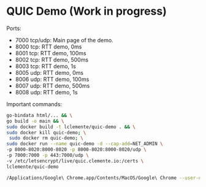 # QUIC Demo (Work in progress)

Ports:

- 7000 tcp/udp: Main page of the demo.
- 8000 tcp: RTT demo, 0ms
- 8001 tcp: RTT demo, 100ms
- 8002 tcp: RTT demo, 500ms
- 8003 tcp: RTT demo, 1s
- 8005 udp: RTT demo, 0ms
- 8006 udp: RTT demo, 100ms
- 8007 udp: RTT demo, 500ms
- 8008 udp: RTT demo, 1s

Important commands:

```sh
go-bindata html/... && \
go build -o main && \
sudo docker build -t lclemente/quic-demo . && \
sudo docker kill quic-demo; \
 sudo docker rm quic-demo; \
sudo docker run --name quic-demo -d --cap-add=NET_ADMIN \
-p 8000-8020:8000-8020 -p 8000-8020:8000-8020/udp \
-p 7000:7000 -p 443:7000/udp \
-v /etc/letsencrypt/live/quic.clemente.io:/certs \
lclemente/quic-demo

/Applications/Google\ Chrome.app/Contents/MacOS/Google\ Chrome --user-data-dir=/tmp/chrome --origin-to-force-quic-on=quic.clemente.io:443,quic.clemente.io:8005,quic.clemente.io:8006,quic.clemente.io:8007,quic.clemente.io:8008 --enable-quic https://quic.clemente.io
```
